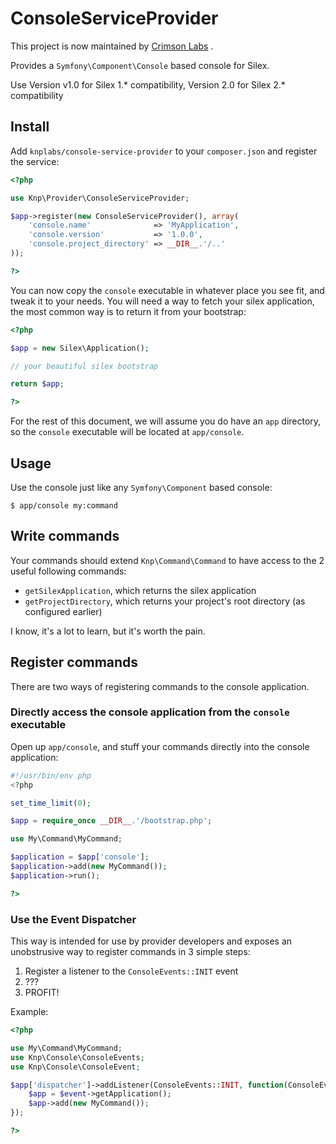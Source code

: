 # ConsoleServiceProvider

This project is now maintained by [Crimson Labs](https://github.com/CrimsonLabs) .

Provides a `Symfony\Component\Console` based console for Silex.

Use Version v1.0 for Silex 1.* compatibility, Version 2.0 for Silex 2.* compatibility

## Install

Add `knplabs/console-service-provider` to your `composer.json` and register the service:

```php
<?php

use Knp\Provider\ConsoleServiceProvider;

$app->register(new ConsoleServiceProvider(), array(
    'console.name'              => 'MyApplication',
    'console.version'           => '1.0.0',
    'console.project_directory' => __DIR__.'/..'
));

?>
```

You can now copy the `console` executable in whatever place you see fit, and tweak it to your needs. You will need a way to fetch your silex application, the most common way is to return it from your bootstrap:

```php
<?php

$app = new Silex\Application();

// your beautiful silex bootstrap

return $app;

?>
```

For the rest of this document, we will assume you do have an `app` directory, so the `console` executable will be located at `app/console`.

## Usage

Use the console just like any `Symfony\Component` based console:

```
$ app/console my:command
```

## Write commands

Your commands should extend `Knp\Command\Command` to have access to the 2 useful following commands:

* `getSilexApplication`, which returns the silex application
* `getProjectDirectory`, which returns your project's root directory (as configured earlier)

I know, it's a lot to learn, but it's worth the pain.

## Register commands

There are two ways of registering commands to the console application.

### Directly access the console application from the `console` executable

Open up `app/console`, and stuff your commands directly into the console application:

```php
#!/usr/bin/env php
<?php

set_time_limit(0);

$app = require_once __DIR__.'/bootstrap.php';

use My\Command\MyCommand;

$application = $app['console'];
$application->add(new MyCommand());
$application->run();

?>
```

### Use the Event Dispatcher

This way is intended for use by provider developers and exposes an unobstrusive way to register commands in 3 simple steps:

1. Register a listener to the `ConsoleEvents::INIT` event
2. ???
3. PROFIT!

Example:

```php
<?php

use My\Command\MyCommand;
use Knp\Console\ConsoleEvents;
use Knp\Console\ConsoleEvent;

$app['dispatcher']->addListener(ConsoleEvents::INIT, function(ConsoleEvent $event) {
    $app = $event->getApplication();
    $app->add(new MyCommand());            
});

?>
```

